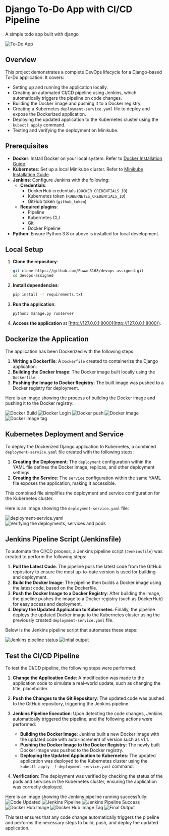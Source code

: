 # Django To-Do App with CI/CD Pipeline

A simple todo app built with django

![To-Do App](staticfiles/final_output.png)

## Overview

This project demonstrates a complete DevOps lifecycle for a Django-based To-Do application. It covers:

- Setting up and running the application locally.
- Creating an automated CI/CD pipeline using Jenkins, which automatically triggers the pipeline on code changes.
- Building the Docker image and pushing it to a Docker registry.
- Creating a Kubernetes `deployment-service.yaml` file to deploy and expose the Dockerized application.
- Deploying the updated application to the Kubernetes cluster using the `kubectl apply` command.
- Testing and verifying the deployment on Minikube.

## Prerequisites

- **Docker**: Install Docker on your local system. Refer to [Docker Installation Guide](https://docs.docker.com/get-docker/).
- **Kubernetes**: Set up a local Minikube cluster. Refer to [Minikube Installation Guide](https://minikube.sigs.k8s.io/docs/).
- **Jenkins**: Configure Jenkins with the following:
  - **Credentials**:
    - DockerHub credentials (`DOCKER_CREDENTIALS_ID`)
    - Kubernetes token (`KUBERNETES_CREDENTIALS_ID`)
    - GitHub token (`github_token`)
  - **Required plugins**:
    - Pipeline
    - Kubernetes CLI
    - Git
    - Docker Pipeline
- **Python**: Ensure Python 3.8 or above is installed for local development.

## Local Setup

1. **Clone the repository**:

   ```bash
   git clone https://github.com/Pawan3168/devops-assigned.git
   cd devops-assigned
   ```

2. **Install dependencies**:

   ```bash
   pip install -r requirements.txt
   ```

3. **Run the application**:

   ```bash
   python3 manage.py runserver
   ```

4. **Access the application** at [http://127.0.0.1:8000](http://127.0.0.1:8000/).

## Dockerize the Application

The application has been Dockerized with the following steps:

1. **Writing a Dockerfile**: A `Dockerfile` created to containerize the Django application.
2. **Building the Docker Image**: The Docker image built locally using the `Dockerfile`.
3. **Pushing the Image to Docker Registry**: The built image was pushed to a Docker registry for deployment.

Here is an image showing the process of building the Docker image and pushing it to the Docker registry:

![Docker Build](staticfiles/docker_image_v1.0.png)
![Docker Login](staticfiles/docker_login.png)
![Docker push](staticfiles/docker_push_v1.0.png)
![Docker image](staticfiles/docker_image.png)
![Docker image tag](staticfiles/docker_image_tag_v1.0.png)

## Kubernetes Deployment and Service

To deploy the Dockerized Django application to Kubernetes, a combined `deployment-service.yaml` file created with the following steps:

1. **Creating the Deployment**: The `deployment` configuration within the YAML file defines the Docker image, replicas, and other deployment settings.
2. **Creating the Service**: The `service` configuration within the same YAML file exposes the application, making it accessible.

This combined file simplifies the deployment and service configuration for the Kubernetes cluster.

Here is an image showing the `deployment-service.yaml` file:

![deployment-service.yaml](staticfiles/minikube_status.png)
![Verifying the deployments, services and pods](staticfiles/minikube_pods.png)

## Jenkins Pipeline Script (Jenkinsfile)

To automate the CI/CD process, a Jenkins pipeline script (`Jenkinsfile`) was created to perform the following steps:

1. **Pull the Latest Code**: The pipeline pulls the latest code from the GitHub repository to ensure the most up-to-date version is used for building and deployment.
2. **Build the Docker Image**: The pipeline then builds a Docker image using the latest code, based on the Dockerfile.
3. **Push the Docker Image to a Docker Registry**: After building the image, the pipeline pushes the image to a Docker registry (such as DockerHub) for easy access and deployment.
4. **Deploy the Updated Application to Kubernetes**: Finally, the pipeline deploys the updated Docker image to the Kubernetes cluster using the previously created `deployment-service.yaml` file.

Below is the Jenkins pipeline script that automates these steps:

![Jenkins pipeline status](staticfiles/success_pipeline_v1.0.png)
![Intial output](staticfiles/initial_output_v1.0.png)

## Test the CI/CD Pipeline

To test the CI/CD pipeline, the following steps were performed:

1. **Change the Application Code**: A modification was made to the application code to simulate a real-world update, such as changing the title, placeholder.

2. **Push the Changes to the Git Repository**: The updated code was pushed to the GitHub repository, triggering the Jenkins pipeline.

3. **Jenkins Pipeline Execution**: Upon detecting the code changes, Jenkins automatically triggered the pipeline, and the following actions were performed:
   - **Building the Docker Image**: Jenkins built a new Docker image with the updated code with auto-increment of version such as v1.1.
   - **Pushing the Docker Image to the Docker Registry**: The newly built Docker image was pushed to the Docker registry.
   - **Deploying the Updated Application to Kubernetes**: The updated application was deployed to the Kubernetes cluster using the `kubectl apply -f deployment-service.yaml` command.

4. **Verification**: The deployment was verified by checking the status of the pods and services in the Kubernetes cluster, ensuring the application was correctly deployed.

Here is an image showing the Jenkins pipeline running successfully:
![Code Updated](staticfiles/code_change.png)
![Jenkins Pipeline](staticfiles/cicd_pipeline.png)
![Jenkins Pipeline Success](staticfiles/success_pipeline.png)
![Docker Hub Image](staticfiles/docker_hub_image.png)
![Docker Hub Image Tag](staticfiles/docker_hub_tag.png)
![Final Output](staticfiles/final_output.png)


This test ensures that any code change automatically triggers the pipeline and performs the necessary steps to build, push, and deploy the updated application.

```
